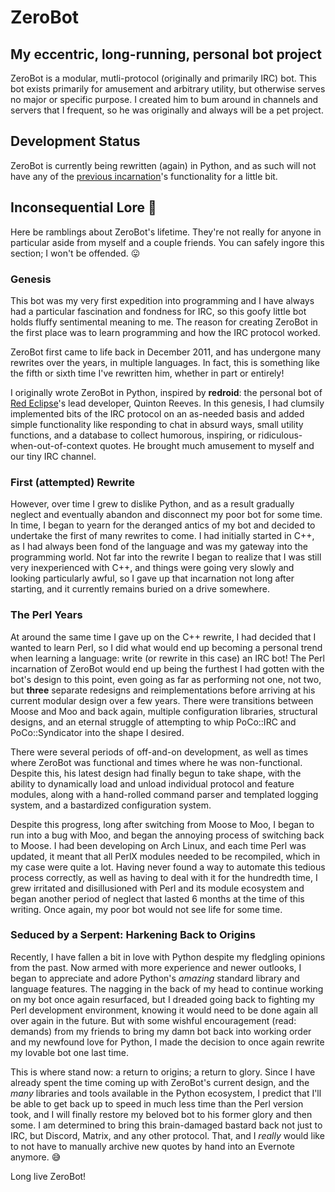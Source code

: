 ZeroBot
=======

My eccentric, long-running, personal bot project
------------------------------------------------

ZeroBot is a modular, mutli-protocol (originally and primarily IRC) bot. This
bot exists primarily for amusement and arbitrary utility, but otherwise serves
no major or specific purpose. I created him to bum around in channels and
servers that I frequent, so he was originally and always will be a pet project.

Development Status
------------------

ZeroBot is currently being rewritten (again) in Python, and as such will not
have any of the [previous incarnation](https://github.com/ZeroKnight/ZeroBot-Perl)'s
functionality for a little bit.

Inconsequential Lore 📘
----------------------

Here be ramblings about ZeroBot's lifetime. They're not really for anyone in
particular aside from myself and a couple friends. You can safely ingore this
section; I won't be offended. 😛

### Genesis

This bot was my very first expedition into programming and I have always had
a particular fascination and fondness for IRC, so this goofy little bot holds
fluffy sentimental meaning to me. The reason for creating ZeroBot in the first
place was to learn programming and how the IRC protocol worked.

ZeroBot first came to life back in December 2011, and has undergone many
rewrites over the years, in multiple languages. In fact, this is something like
the fifth or sixth time I've rewritten him, whether in part or entirely!

I originally wrote ZeroBot in Python, inspired by **redroid**: the personal bot
of [Red Eclipse](https://www.redeclipse.net)'s lead developer, Quinton Reeves.
In this genesis, I had clumsily implemented bits of the IRC protocol on an
as-needed basis and added simple functionality like responding to chat in
absurd ways, small utility functions, and a database to collect humorous,
inspiring, or ridiculous-when-out-of-context quotes. He brought much amusement
to myself and our tiny IRC channel.

### First (attempted) Rewrite

However, over time I grew to dislike Python, and as a result gradually neglect
and eventually abandon and disconnect my poor bot for some time. In time,
I began to yearn for the deranged antics of my bot and decided to undertake the
first of many rewrites to come. I had initially started in C++, as I had always
been fond of the language and was my gateway into the programming world. Not far
into the rewrite I began to realize that I was still very inexperienced with
C++, and things were going very slowly and looking particularly awful, so I gave
up that incarnation not long after starting, and it currently remains buried
on a drive somewhere.

### The Perl Years

At around the same time I gave up on the C++ rewrite, I had decided that
I wanted to learn Perl, so I did what would end up becoming a personal trend
when learning a language: write (or rewrite in this case) an IRC bot! The Perl
incarnation of ZeroBot would end up being the furthest I had gotten with the
bot's design to this point, even going as far as performing not one, not two,
but **three** separate redesigns and reimplementations before arriving at his
current modular design over a few years. There were transitions between Moose
and Moo and back again, multiple configuration libraries, structural designs,
and an eternal struggle of attempting to whip PoCo::IRC and PoCo::Syndicator
into the shape I desired.

There were several periods of off-and-on development, as well as times where
ZeroBot was functional and times where he was non-functional. Despite this, his
latest design had finally begun to take shape, with the ability to dynamically
load and unload individual protocol and feature modules, along with
a hand-rolled command parser and templated logging system, and a bastardized
configuration system.

Despite this progress, long after switching from Moose to Moo, I began to run
into a bug with Moo, and began the annoying process of switching back to Moose.
I had been developing on Arch Linux, and each time Perl was updated, it meant
that all PerlX modules needed to be recompiled, which in my case were quite
a lot. Having never found a way to automate this tedious process correctly, as
well as having to deal with it for the hundredth time, I grew irritated and
disillusioned with Perl and its module ecosystem and began another period of
neglect that lasted 6 months at the time of this writing. Once again, my poor
bot would not see life for some time.

### Seduced by a Serpent: Harkening Back to Origins

Recently, I have fallen a bit in love with Python despite my fledgling opinions
from the past. Now armed with more experience and newer outlooks, I began to
appreciate and adore Python's *amazing* standard library and language features.
The nagging in the back of my head to continue working on my bot once again
resurfaced, but I dreaded going back to fighting my Perl development
environment, knowing it would need to be done again all over again in the
future. But with some wishful encouragement (read: demands) from my friends to
bring my damn bot back into working order and my newfound love for Python,
I made the decision to once again rewrite my lovable bot one last time.

This is where stand now: a return to origins; a return to glory. Since I have
already spent the time coming up with ZeroBot's current design, and the *many*
libraries and tools available in the Python ecosystem, I predict that I'll be
able to get back up to speed in much less time than the Perl version took, and
I will finally restore my beloved bot to his former glory and then some. I am
determined to bring this brain-damaged bastard back not just to IRC, but
Discord, Matrix, and any other protocol. That, and I *really* would like to not
have to manually archive new quotes by hand into an Evernote anymore. 😅

Long live ZeroBot!
